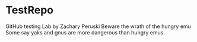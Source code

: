 # TestRepo
GitHub testing Lab by Zachary Peruski
Beware the wrath of the hungry emu
Some say yaks and gnus are more dangerous than hungry emus